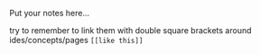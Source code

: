 Put your notes here...



try to remember to link them with double square brackets around ides/concepts/pages 
`[[like this]]`

